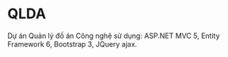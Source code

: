 # QLDA
Dự án Quản lý đồ án
Công nghệ sử dụng: 
ASP.NET MVC 5, Entity Framework 6, Bootstrap 3, JQuery ajax.
